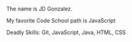 The name is JD Gonzalez.

My favorite Code School path is JavaScript

Deadly Skills: Git, JavaScript, Java, HTML, CSS
